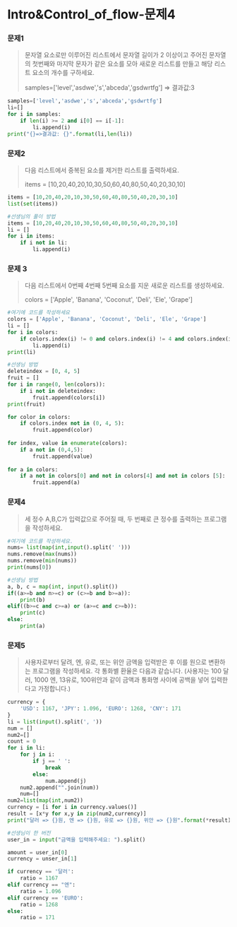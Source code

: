 # Intro&Control_of_flow-문제4

### 문제1

> 문자열 요소로만 이루어진 리스트에서 문자열 길이가 2 이상이고 주어진 문자열의 첫번째와 마지막 문자가 같은 요소를 모아 새로운 리스트를 만들고 해당 리스트 요소의 개수를 구하세요.
>
> samples=['level','asdwe','s','abceda','gsdwrtfg'] => 결과값:3

```python
samples=['level','asdwe','s','abceda','gsdwrtfg']
li=[]
for i in samples:
    if len(i) >= 2 and i[0] == i[-1]:
        li.append(i)
print("{}=>결과값: {}".format(li,len(li))
```

### 문제2

> 다음 리스트에서 중복된 요소를 제거한 리스트를 출력하세요.
>
> items = [10,20,40,20,10,30,50,60,40,80,50,40,20,30,10]

```python
items = [10,20,40,20,10,30,50,60,40,80,50,40,20,30,10]
list(set(items))

#선생님의 풀이 방법
items = [10,20,40,20,10,30,50,60,40,80,50,40,20,30,10]
li = []
for i in items:
    if i not in li:
        li.append(i)
```

### 문제 3

> 다음 리스트에서 0번째 4번째 5번째 요소를 지운 새로운 리스트를 생성하세요.
>
> colors = ['Apple', 'Banana', 'Coconut', 'Deli', 'Ele', 'Grape']

```python
#여기에 코드를 작성하세요
colors = ['Apple', 'Banana', 'Coconut', 'Deli', 'Ele', 'Grape']
li = []
for i in colors:
    if colors.index(i) != 0 and colors.index(i) != 4 and colors.index(i) != 5:
        li.append(i)
print(li)

#선생님 방법
deleteindex = [0, 4, 5]
fruit = []
for i in range(0, len(colors)):
    if i not in deleteindex:
        fruit.append(colors[i])
print(fruit)

for color in colors:
    if colors.index not in (0, 4, 5):
        fruit.append(color)
        
for index, value in enumerate(colors):
    if a not in (0,4,5):
        fruit.append(value)
        
for a in colors:
    if a not in colors[0] and not in colors[4] and not in colors [5]:
        fruit.append(a)
```

### 문제4

> 세 정수 A,B,C가 입력값으로 주어질 때, 두 번째로 큰 정수를 출력하는 프로그램을 작성하세요.

```python
#여기에 코드를 작성하세요.
nums= list(map(int,input().split(' ')))
nums.remove(max(nums))
nums.remove(min(nums))
print(nums[0])

#선생님 방법
a, b, c = map(int, input().split())
if((a>=b and n>=c) or (c>=b and b>=a)):
    print(b)
elif((b>=c and c>=a) or (a>=c and c>=b)):
    print(c)
else:
    print(a)
```

### 문제5

> 사용자로부터 달려, 엔, 유로, 또는 위안 금액을 입력받은 후 이를 원으로 변환하는 프로그램을 작성하세요. 각 통화별 환율은 다음과 같습니다. (사용자는 100 달러, 1000 엔,  13유로, 100위안과 같이 금액과 통화명 사이에 공백을 넣어 입력한다고 가정합니다.)

```python
currency = {
    'USD': 1167, 'JPY': 1.096, 'EURO': 1268, 'CNY': 171
}
li = list(input().split(', '))
num = []
num2=[]
count = 0
for i in li:
    for j in i:
        if j == ' ':
            break
        else:
            num.append(j)
    num2.append("".join(num))
    num=[]
num2=list(map(int,num2))
currency = [i for i in currency.values()]
result = [x*y for x,y in zip(num2,currency)]
print("달러 => {}원, 엔 => {}원, 유로 => {}원, 위안 => {}원".format(*result))

#선생님이 한 버전
user_in = input("금액을 입력해주세요: ").split()

amount = user_in[0]
currency = unser_in[1]

if currency == '달러':
    ratio = 1167
elif currency == "엔":
    ratio = 1.096
elif currency == 'EURO':
    ratio = 1268
else:
    ratio = 171
```

